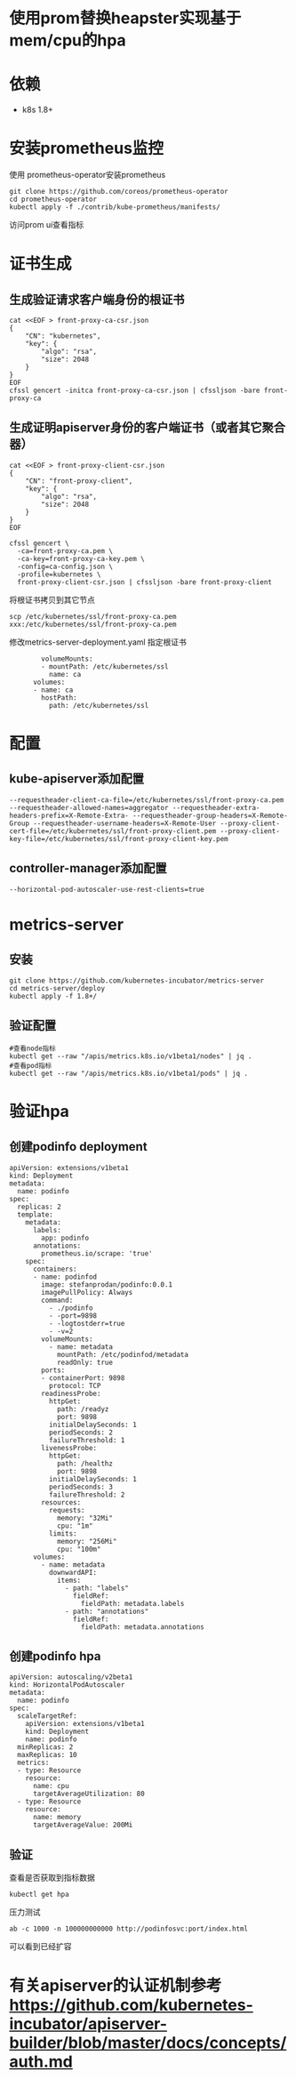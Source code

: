 # 使用prom替换heapster实现基于mem/cpu的hpa

# 依赖

- k8s 1.8+

# 安装prometheus监控

使用  prometheus-operator安装prometheus
```
git clone https://github.com/coreos/prometheus-operator
cd prometheus-operator
kubectl apply -f ./contrib/kube-prometheus/manifests/
```

访问prom ui查看指标

# 证书生成

## 生成验证请求客户端身份的根证书
```
cat <<EOF > front-proxy-ca-csr.json
{
    "CN": "kubernetes",
    "key": {
        "algo": "rsa",
        "size": 2048
    }
}
EOF
cfssl gencert -initca front-proxy-ca-csr.json | cfssljson -bare front-proxy-ca
```

## 生成证明apiserver身份的客户端证书（或者其它聚合器）

```
cat <<EOF > front-proxy-client-csr.json
{
    "CN": "front-proxy-client",
    "key": {
        "algo": "rsa",
        "size": 2048
    }
}
EOF

cfssl gencert \
  -ca=front-proxy-ca.pem \
  -ca-key=front-proxy-ca-key.pem \
  -config=ca-config.json \
  -profile=kubernetes \
  front-proxy-client-csr.json | cfssljson -bare front-proxy-client
```

将根证书拷贝到其它节点

```
scp /etc/kubernetes/ssl/front-proxy-ca.pem xxx:/etc/kubernetes/ssl/front-proxy-ca.pem
```

修改metrics-server-deployment.yaml 指定根证书
```
        volumeMounts:
        - mountPath: /etc/kubernetes/ssl
          name: ca
      volumes:
      - name: ca
        hostPath:
          path: /etc/kubernetes/ssl
```

# 配置

## kube-apiserver添加配置

```
--requestheader-client-ca-file=/etc/kubernetes/ssl/front-proxy-ca.pem --requestheader-allowed-names=aggregator --requestheader-extra-headers-prefix=X-Remote-Extra- --requestheader-group-headers=X-Remote-Group --requestheader-username-headers=X-Remote-User --proxy-client-cert-file=/etc/kubernetes/ssl/front-proxy-client.pem --proxy-client-key-file=/etc/kubernetes/ssl/front-proxy-client-key.pem
```

## controller-manager添加配置

```
--horizontal-pod-autoscaler-use-rest-clients=true
```


# metrics-server

## 安装

```
git clone https://github.com/kubernetes-incubator/metrics-server
cd metrics-server/deploy
kubectl apply -f 1.8+/
```

## 验证配置
```
#查看node指标
kubectl get --raw "/apis/metrics.k8s.io/v1beta1/nodes" | jq .
#查看pod指标
kubectl get --raw "/apis/metrics.k8s.io/v1beta1/pods" | jq .
```

# 验证hpa

## 创建podinfo deployment

```
apiVersion: extensions/v1beta1
kind: Deployment
metadata:
  name: podinfo
spec:
  replicas: 2
  template:
    metadata:
      labels:
        app: podinfo
      annotations:
        prometheus.io/scrape: 'true'
    spec:
      containers:
      - name: podinfod
        image: stefanprodan/podinfo:0.0.1
        imagePullPolicy: Always
        command:
          - ./podinfo
          - -port=9898
          - -logtostderr=true
          - -v=2
        volumeMounts:
          - name: metadata
            mountPath: /etc/podinfod/metadata
            readOnly: true
        ports:
        - containerPort: 9898
          protocol: TCP
        readinessProbe:
          httpGet:
            path: /readyz
            port: 9898
          initialDelaySeconds: 1
          periodSeconds: 2
          failureThreshold: 1
        livenessProbe:
          httpGet:
            path: /healthz
            port: 9898
          initialDelaySeconds: 1
          periodSeconds: 3
          failureThreshold: 2
        resources:
          requests:
            memory: "32Mi"
            cpu: "1m"
          limits:
            memory: "256Mi"
            cpu: "100m"
      volumes:
        - name: metadata
          downwardAPI:
            items:
              - path: "labels"
                fieldRef:
                  fieldPath: metadata.labels
              - path: "annotations"
                fieldRef:
                  fieldPath: metadata.annotations
```

## 创建podinfo hpa

```
apiVersion: autoscaling/v2beta1
kind: HorizontalPodAutoscaler
metadata:
  name: podinfo
spec:
  scaleTargetRef:
    apiVersion: extensions/v1beta1
    kind: Deployment
    name: podinfo
  minReplicas: 2
  maxReplicas: 10
  metrics:
  - type: Resource
    resource:
      name: cpu
      targetAverageUtilization: 80
  - type: Resource
    resource:
      name: memory
      targetAverageValue: 200Mi
```

## 验证

查看是否获取到指标数据
```
kubectl get hpa
```

压力测试

```
ab -c 1000 -n 100000000000 http://podinfosvc:port/index.html
```

可以看到已经扩容


# 有关apiserver的认证机制参考 https://github.com/kubernetes-incubator/apiserver-builder/blob/master/docs/concepts/auth.md